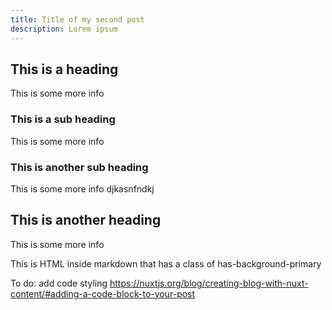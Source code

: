 ```yaml
---
title: Title of my second post
description: Lorem ipsum
---
```


## This is a heading

This is some more info

### This is a sub heading

This is some more info

### This is another sub heading

This is some more info
djkasnfndkj
## This is another heading

This is some more info

<div class="has-background-primary">
  This is HTML inside markdown that has a class of has-background-primary
</div>
<info-box>
  <template #info-box>
  <p>
    This is an alert. I am providing you more info via a component, rather than a local HTML snippet.
    </p>
    <p>
    The benefit to this is that I can use it globally.
    <br>
    I can use line breaks (like above) or p-tags for line breaks
    </p>
  </template>
</info-box>

To do: add code styling
https://nuxtjs.org/blog/creating-blog-with-nuxt-content/#adding-a-code-block-to-your-post